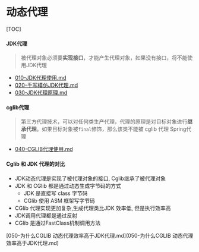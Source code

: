 # 动态代理

[TOC]

#### JDK代理 

> 被代理对象必须要**实现接口**，才能产生代理对象，如果没有接口，将不能使用JDK代理

-  [010-JDK代理使用.md](010-JDK代理使用.md)
-  [020-手写模仿JDK代理.md](020-手写模仿JDK代理.md)
-  [030-JDK代理原理.md](030-JDK代理原理.md)

#### cglib代理

> 第三方代理技术，可以对任何类生产代理，代理的原理是对目标对象进行**继承代理**。如果目标对象被`final`修饰，那么该类不能被 cglib 代理 Spring代理

-  [040-CGLIB代理使用.md](040-CGLIB代理使用.md) 

#### Cglib 和 JDK 代理的对比

- JDK动态代理是实现了被代理对象的接口, Cglib继承了被代理对象
- JDK 和 CGlib 都是通过动态生成字节码的方式
  - JDK 是直接写 class 字节码
  - CGlib 使用 ASM 框架写字节码
- CGlib 代理实现更加复杂,生成代理类比JDK 效率低, 但是执行效率高
- JDK调用代理都是通过反射
- CGlib 是通过FastClass机制调用方法

 [050-为什么CGLIB 动态代理效率高于JDK代理.md](050-为什么CGLIB 动态代理效率高于JDK代理.md) 